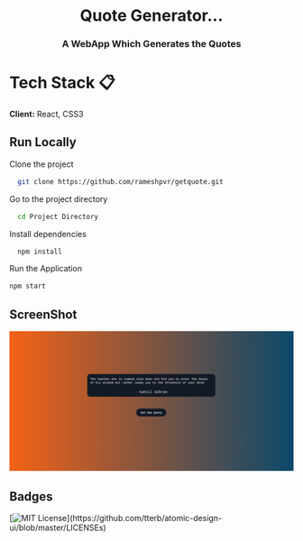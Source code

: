 <h1 align="center">Quote Generator...</h1>

<h3 align="center">A WebApp Which Generates the Quotes</h3>

# Tech Stack 📋

**Client:** React, CSS3

## Run Locally

Clone the project

```bash
  git clone https://github.com/rameshpvr/getquote.git
```

Go to the project directory

```bash
  cd Project Directory
```

Install dependencies

```bash
  npm install
```

Run the Application

```bash
npm start
```

## ScreenShot

![](./public/Quote_SC.png)

## Badges

[![MIT License](https://img.shields.io/apm/l/atomic-design-ui.svg?)](https://github.com/tterb/atomic-design-ui/blob/master/LICENSEs)

  


